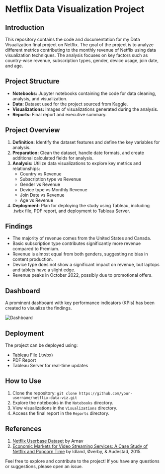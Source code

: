 # Netflix Data Visualization Project

## Introduction

This repository contains the code and documentation for my Data Visualization final project on Netflix. The goal of the project is to analyze different metrics contributing to the monthly revenue of Netflix using data visualization techniques. The analysis focuses on key factors such as country-wise revenue, subscription types, gender, device usage, join date, and age.

## Project Structure

- **Notebooks:** Jupyter notebooks containing the code for data cleaning, analysis, and visualization.
- **Data:** Dataset used for the project sourced from Kaggle.
- **Visualizations:** Images of visualizations generated during the analysis.
- **Reports:** Final report and executive summary.

## Project Overview

1. **Definition:** Identify the dataset features and define the key variables for analysis.
2. **Preparation:** Clean the dataset, handle date formats, and create additional calculated fields for analysis.
3. **Analysis:** Utilize data visualizations to explore key metrics and relationships:
    - Country vs Revenue
    - Subscription type vs Revenue
    - Gender vs Revenue
    - Device type vs Monthly Revenue
    - Join Date vs Revenue
    - Age vs Revenue
4. **Deployment:** Plan for deploying the study using Tableau, including .twbx file, PDF report, and deployment to Tableau Server.

## Findings

- The majority of revenue comes from the United States and Canada.
- Basic subscription type contributes significantly more revenue compared to Premium.
- Revenue is almost equal from both genders, suggesting no bias in content production.
- Device type does not show a significant impact on revenue, but laptops and tablets have a slight edge.
- Revenue peaks in October 2022, possibly due to promotional offers.

## Dashboard

A prominent dashboard with key performance indicators (KPIs) has been created to visualize the findings.

![Dashboard](Visualizations/Dashboard.png)

## Deployment

The project can be deployed using:
- Tableau File (.twbx)
- PDF Report
- Tableau Server for real-time updates

## How to Use

1. Clone the repository: `git clone https://github.com/your-username/netflix-data-viz.git`
2. Explore the notebooks in the `Notebooks` directory.
3. View visualizations in the `Visualizations` directory.
4. Access the final report in the `Reports` directory.

## References

1. [Netflix Userbase Dataset](https://www.kaggle.com/datasets/arnavsmayan/netflix-userbase-dataset) by Arnav
2. [Economic Markets for Video Streaming Services: A Case Study of Netflix and Popcorn Time](https://www.academia.edu/download/62630216/Economics_Markets_for_Video_Streming_Services_A_case_Study_of_Netflix_and_popcorn_Time20200331-108544-1an8k6y.pdf) by Idland, Øverby, & Audestad, 2015.

Feel free to explore and contribute to the project! If you have any questions or suggestions, please open an issue.
